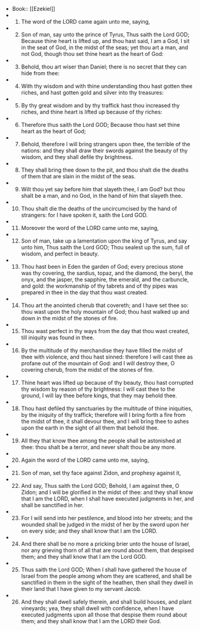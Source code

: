 - Book:: [[Ezekiel]]
- 1. The word of the LORD came again unto me, saying,
- 2. Son of man, say unto the prince of Tyrus, Thus saith the Lord GOD; Because thine heart is lifted up, and thou hast said, I am a God, I sit in the seat of God, in the midst of the seas; yet thou art a man, and not God, though thou set thine heart as the heart of God:
- 3. Behold, thou art wiser than Daniel; there is no secret that they can hide from thee:
- 4. With thy wisdom and with thine understanding thou hast gotten thee riches, and hast gotten gold and silver into thy treasures:
- 5. By thy great wisdom and by thy traffick hast thou increased thy riches, and thine heart is lifted up because of thy riches:
- 6. Therefore thus saith the Lord GOD; Because thou hast set thine heart as the heart of God;
- 7. Behold, therefore I will bring strangers upon thee, the terrible of the nations: and they shall draw their swords against the beauty of thy wisdom, and they shall defile thy brightness.
- 8. They shall bring thee down to the pit, and thou shalt die the deaths of them that are slain in the midst of the seas.
- 9. Wilt thou yet say before him that slayeth thee, I am God? but thou shalt be a man, and no God, in the hand of him that slayeth thee.
- 10. Thou shalt die the deaths of the uncircumcised by the hand of strangers: for I have spoken it, saith the Lord GOD.
- 11. Moreover the word of the LORD came unto me, saying,
- 12. Son of man, take up a lamentation upon the king of Tyrus, and say unto him, Thus saith the Lord GOD; Thou sealest up the sum, full of wisdom, and perfect in beauty.
- 13. Thou hast been in Eden the garden of God; every precious stone was thy covering, the sardius, topaz, and the diamond, the beryl, the onyx, and the jasper, the sapphire, the emerald, and the carbuncle, and gold: the workmanship of thy tabrets and of thy pipes was prepared in thee in the day that thou wast created.
- 14. Thou art the anointed cherub that covereth; and I have set thee so: thou wast upon the holy mountain of God; thou hast walked up and down in the midst of the stones of fire.
- 15. Thou wast perfect in thy ways from the day that thou wast created, till iniquity was found in thee.
- 16. By the multitude of thy merchandise they have filled the midst of thee with violence, and thou hast sinned: therefore I will cast thee as profane out of the mountain of God: and I will destroy thee, O covering cherub, from the midst of the stones of fire.
- 17. Thine heart was lifted up because of thy beauty, thou hast corrupted thy wisdom by reason of thy brightness: I will cast thee to the ground, I will lay thee before kings, that they may behold thee.
- 18. Thou hast defiled thy sanctuaries by the multitude of thine iniquities, by the iniquity of thy traffick; therefore will I bring forth a fire from the midst of thee, it shall devour thee, and I will bring thee to ashes upon the earth in the sight of all them that behold thee.
- 19. All they that know thee among the people shall be astonished at thee: thou shalt be a terror, and never shalt thou be any more.
- 20. Again the word of the LORD came unto me, saying,
- 21. Son of man, set thy face against Zidon, and prophesy against it,
- 22. And say, Thus saith the Lord GOD; Behold, I am against thee, O Zidon; and I will be glorified in the midst of thee: and they shall know that I am the LORD, when I shall have executed judgments in her, and shall be sanctified in her.
- 23. For I will send into her pestilence, and blood into her streets; and the wounded shall be judged in the midst of her by the sword upon her on every side; and they shall know that I am the LORD.
- 24. And there shall be no more a pricking brier unto the house of Israel, nor any grieving thorn of all that are round about them, that despised them; and they shall know that I am the Lord GOD.
- 25. Thus saith the Lord GOD; When I shall have gathered the house of Israel from the people among whom they are scattered, and shall be sanctified in them in the sight of the heathen, then shall they dwell in their land that I have given to my servant Jacob.
- 26. And they shall dwell safely therein, and shall build houses, and plant vineyards; yea, they shall dwell with confidence, when I have executed judgments upon all those that despise them round about them; and they shall know that I am the LORD their God.
